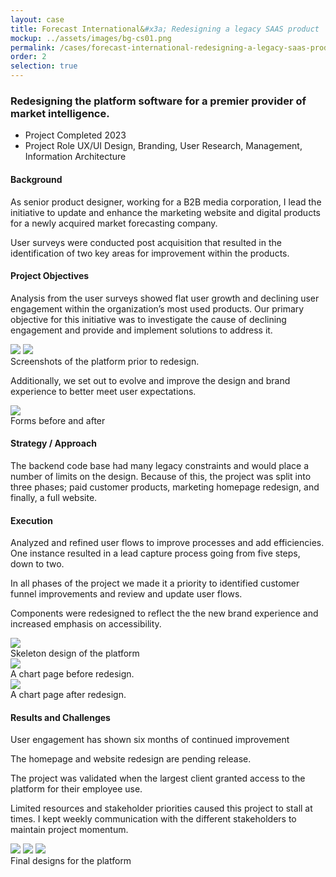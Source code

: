 ```yaml
---
layout: case
title: Forecast International&#x3a; Redesigning a legacy SAAS product
mockup: ../assets/images/bg-cs01.png
permalink: /cases/forecast-international-redesigning-a-legacy-saas-product
order: 2
selection: true
---
```



<div class="readingcontainer">
<h3>Redesigning the platform software for a premier provider of market intelligence.</h3>

<ul class="projectdetails">
	<li>Project Completed <span>2023</span></li>
	<li>Project Role <span>UX/UI Design, Branding, User Research, Management, Information Architecture</span></li>
</ul>

<h4>Background</h4>
<p>As senior product designer, working for a B2B media corporation, I lead the initiative to update and enhance the marketing website and digital products for a newly acquired market forecasting company.</p>

<p>User surveys were conducted post acquisition that resulted in the identification of two key areas for improvement within the products.</p>

<h4>Project Objectives</h4>
<p>Analysis from the user surveys showed flat user growth and declining user engagement within the organization’s most used products. Our primary objective for this initiative was to investigate the cause of declining engagement and provide and implement solutions to address it.</p>

<img src="../assets/images/01test.png" />
<img src="../assets/images/06test.png" />
<div class="imgcaption">Screenshots of the platform prior to redesign.</div>

<p>Additionally, we set out to evolve and improve the design and brand experience to better meet user expectations.</p>

<img src="../assets/images/08test.png" />
<div class="imgcaption">Forms before and after</div>

<h4>Strategy / Approach</h4>
<p>The backend code base had many legacy constraints and would place a number of limits on the design. Because of this, the project was split into three phases; paid customer products, marketing homepage redesign, and finally, a full website. </p>


<h4>Execution</h4>
<p>Analyzed and refined user flows to improve processes and add efficiencies. One instance resulted in a lead capture process going from five steps, down to two.</p>
<p>In all phases of the project we made it a priority to identified customer funnel improvements and review and update user flows. </p>
<p>Components were redesigned to reflect the the new brand experience and increased emphasis on accessibility. </p>
<p></p>

<img src="../assets/images/02test.png" />
<div class="imgcaption">Skeleton design of the platform</div>

<img src="../assets/images/cs01-10.png" />
<div class="imgcaption">A chart page before redesign.</div>

<img src="../assets/images/cs01-11.png" />
<div class="imgcaption">A chart page after redesign.</div>

<h4>Results and Challenges</h4>
<p>User engagement has shown six months of continued improvement</p>
<p>The homepage and website redesign are pending release.</p>
<p>The project was validated when the largest client granted access to the platform for their employee use.</p>
<p>Limited resources and stakeholder priorities caused this project to stall at times. I kept weekly communication with the different stakeholders to maintain project momentum.</p>

<img src="../assets/images/07test.png" />
<img src="../assets/images/09test.jpeg" />
<img src="../assets/images/05test.jpeg" />

<div class="imgcaption">Final designs for the platform</div>

</div>
